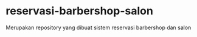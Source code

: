 # reservasi-barbershop-salon
Merupakan repository yang dibuat sistem reservasi barbershop dan salon
